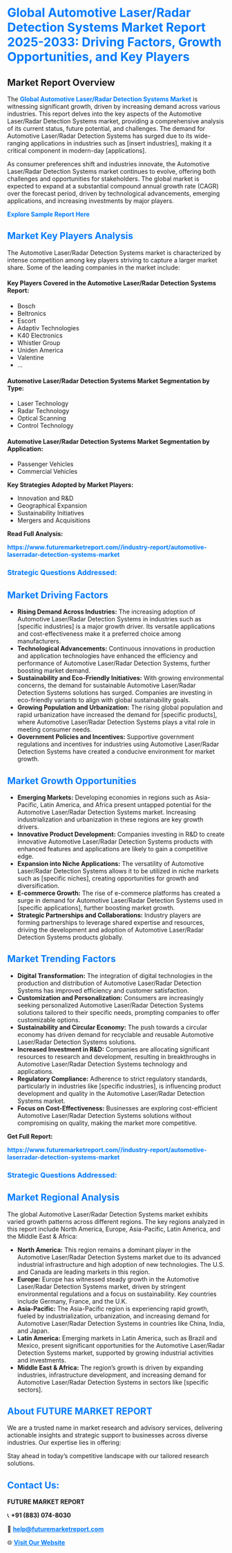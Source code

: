 <h1 style="color: #007BFF;">Global Automotive Laser/Radar Detection Systems Market Report 2025-2033: Driving Factors, Growth Opportunities, and Key Players</h1>

<section id="overview">
<h2>Market Report Overview</h2>
<p>The <a href="https://www.futuremarketreport.com//industry-report/automotive-laserradar-detection-systems-market" style="color: #007BFF; text-decoration: none;"><strong>Global Automotive Laser/Radar Detection Systems Market</strong></a> is witnessing significant growth, driven by increasing demand across various industries. This report delves into the key aspects of the Automotive Laser/Radar Detection Systems market, providing a comprehensive analysis of its current status, future potential, and challenges. The demand for Automotive Laser/Radar Detection Systems has surged due to its wide-ranging applications in industries such as [insert industries], making it a critical component in modern-day [applications].</p>
<p>As consumer preferences shift and industries innovate, the Automotive Laser/Radar Detection Systems market continues to evolve, offering both challenges and opportunities for stakeholders. The global market is expected to expand at a substantial compound annual growth rate (CAGR) over the forecast period, driven by technological advancements, emerging applications, and increasing investments by major players.</p>
</section>

<section id="overview">
<p><a href="https://www.futuremarketreport.com//request-sample/reportId=91087" style="color: #007BFF; text-decoration: none;"><strong>Explore Sample Report Here</strong></a></p>
</section>

<section id="key-players">
<h2 style="color: #007BFF;">Market Key Players Analysis</h2>
<p>The Automotive Laser/Radar Detection Systems market is characterized by intense competition among key players striving to capture a larger market share. Some of the leading companies in the market include:</p>
<h4>Key Players Covered in the Automotive Laser/Radar Detection Systems Report:</h4>
<ul><li>Bosch</li><li>Beltronics</li><li>Escort</li><li>Adaptiv Technologies</li><li>K40 Electronics</li><li>Whistler Group</li><li>Uniden America</li><li>Valentine</li><li>...</li></ul>
<h4>Automotive Laser/Radar Detection Systems Market Segmentation by Type:</h4>
<ul><li>Laser Technology</li><li>Radar Technology</li><li>Optical Scanning</li><li>Control Technology</li></ul>

<h4>Automotive Laser/Radar Detection Systems Market Segmentation by Application:</h4>
<ul><li>Passenger Vehicles</li><li>Commercial Vehicles</li></ul>
<p><strong>Key Strategies Adopted by Market Players:</strong></p>
<ul>
<li>Innovation and R&D</li>
<li>Geographical Expansion</li>
<li>Sustainability Initiatives</li>
<li>Mergers and Acquisitions</li>
</ul>
</section>

<section>
<p><strong>Read Full Analysis: </strong></p><a href="https://www.futuremarketreport.com//industry-report/automotive-laserradar-detection-systems-market" style="color: #007BFF; text-decoration: none;"><strong>https://www.futuremarketreport.com//industry-report/automotive-laserradar-detection-systems-market</strong></a>
<h3 style="color: #007BFF;">Strategic Questions Addressed:</h3>
</section>

<section id="driving-factors">
<h2 style="color: #007BFF;">Market Driving Factors</h2>
<ul>
<li><strong>Rising Demand Across Industries:</strong> The increasing adoption of Automotive Laser/Radar Detection Systems in industries such as [specific industries] is a major growth driver. Its versatile applications and cost-effectiveness make it a preferred choice among manufacturers.</li>
<li><strong>Technological Advancements:</strong> Continuous innovations in production and application technologies have enhanced the efficiency and performance of Automotive Laser/Radar Detection Systems, further boosting market demand.</li>
<li><strong>Sustainability and Eco-Friendly Initiatives:</strong> With growing environmental concerns, the demand for sustainable Automotive Laser/Radar Detection Systems solutions has surged. Companies are investing in eco-friendly variants to align with global sustainability goals.</li>
<li><strong>Growing Population and Urbanization:</strong> The rising global population and rapid urbanization have increased the demand for [specific products], where Automotive Laser/Radar Detection Systems plays a vital role in meeting consumer needs.</li>
<li><strong>Government Policies and Incentives:</strong> Supportive government regulations and incentives for industries using Automotive Laser/Radar Detection Systems have created a conducive environment for market growth.</li>
</ul>
</section>

<section id="growth-opportunities">
<h2 style="color: #007BFF;">Market Growth Opportunities</h2>
<ul>
<li><strong>Emerging Markets:</strong> Developing economies in regions such as Asia-Pacific, Latin America, and Africa present untapped potential for the Automotive Laser/Radar Detection Systems market. Increasing industrialization and urbanization in these regions are key growth drivers.</li>
<li><strong>Innovative Product Development:</strong> Companies investing in R&D to create innovative Automotive Laser/Radar Detection Systems products with enhanced features and applications are likely to gain a competitive edge.</li>
<li><strong>Expansion into Niche Applications:</strong> The versatility of Automotive Laser/Radar Detection Systems allows it to be utilized in niche markets such as [specific niches], creating opportunities for growth and diversification.</li>
<li><strong>E-commerce Growth:</strong> The rise of e-commerce platforms has created a surge in demand for Automotive Laser/Radar Detection Systems used in [specific applications], further boosting market growth.</li>
<li><strong>Strategic Partnerships and Collaborations:</strong> Industry players are forming partnerships to leverage shared expertise and resources, driving the development and adoption of Automotive Laser/Radar Detection Systems products globally.</li>
</ul>
</section>

<section id="trending-factors">
<h2 style="color: #007BFF;">Market Trending Factors</h2>
<ul>
<li><strong>Digital Transformation:</strong> The integration of digital technologies in the production and distribution of Automotive Laser/Radar Detection Systems has improved efficiency and customer satisfaction.</li>
<li><strong>Customization and Personalization:</strong> Consumers are increasingly seeking personalized Automotive Laser/Radar Detection Systems solutions tailored to their specific needs, prompting companies to offer customizable options.</li>
<li><strong>Sustainability and Circular Economy:</strong> The push towards a circular economy has driven demand for recyclable and reusable Automotive Laser/Radar Detection Systems solutions.</li>
<li><strong>Increased Investment in R&D:</strong> Companies are allocating significant resources to research and development, resulting in breakthroughs in Automotive Laser/Radar Detection Systems technology and applications.</li>
<li><strong>Regulatory Compliance:</strong> Adherence to strict regulatory standards, particularly in industries like [specific industries], is influencing product development and quality in the Automotive Laser/Radar Detection Systems market.</li>
<li><strong>Focus on Cost-Effectiveness:</strong> Businesses are exploring cost-efficient Automotive Laser/Radar Detection Systems solutions without compromising on quality, making the market more competitive.</li>
</ul>
</section>

<section>
<p><strong>Get Full Report: </strong></p><a href="https://www.futuremarketreport.com//industry-report/automotive-laserradar-detection-systems-market" style="color: #007BFF; text-decoration: none;"><strong>https://www.futuremarketreport.com//industry-report/automotive-laserradar-detection-systems-market</strong></a>
<h3 style="color: #007BFF;">Strategic Questions Addressed:</h3>
</section>


<section id="regional-analysis">
<h2 style="color: #007BFF;">Market Regional Analysis</h2>
<p>The global Automotive Laser/Radar Detection Systems market exhibits varied growth patterns across different regions. The key regions analyzed in this report include North America, Europe, Asia-Pacific, Latin America, and the Middle East & Africa:</p>
<ul>
<li><strong>North America:</strong> This region remains a dominant player in the Automotive Laser/Radar Detection Systems market due to its advanced industrial infrastructure and high adoption of new technologies. The U.S. and Canada are leading markets in this region.</li>
<li><strong>Europe:</strong> Europe has witnessed steady growth in the Automotive Laser/Radar Detection Systems market, driven by stringent environmental regulations and a focus on sustainability. Key countries include Germany, France, and the U.K.</li>
<li><strong>Asia-Pacific:</strong> The Asia-Pacific region is experiencing rapid growth, fueled by industrialization, urbanization, and increasing demand for Automotive Laser/Radar Detection Systems in countries like China, India, and Japan.</li>
<li><strong>Latin America:</strong> Emerging markets in Latin America, such as Brazil and Mexico, present significant opportunities for the Automotive Laser/Radar Detection Systems market, supported by growing industrial activities and investments.</li>
<li><strong>Middle East & Africa:</strong> The region’s growth is driven by expanding industries, infrastructure development, and increasing demand for Automotive Laser/Radar Detection Systems in sectors like [specific sectors].</li>
</ul>
</section>

<footer>
<h2 style="color: #007BFF;">About FUTURE MARKET REPORT</h2>
<p>We are a trusted name in market research and advisory services, delivering actionable insights and strategic support to businesses across diverse industries. Our expertise lies in offering:</p>

<p>Stay ahead in today’s competitive landscape with our tailored research solutions.</p>

<h2 style="color: #007BFF;">Contact Us:</h2>
<p><strong>FUTURE MARKET REPORT</strong></p>
<p>📞 <strong>+91 (883) 074-8030</strong></p>
<p>📧 <strong><a href="mailto:help@futuremarketreport.com" style="color: #007BFF;">help@futuremarketreport.com</a></strong></p>
<p>🌐 <strong><a href="https://www.futuremarketreport.com/" style="color: #007BFF;">Visit Our Website</a></strong></p>
</footer>